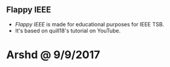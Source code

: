 Flappy IEEE
---
* *Flappy IEEE* is made for educational purposes for IEEE TSB.
* It's based on quill18's tutorial on YouTube.

# Arshd @ 9/9/2017
